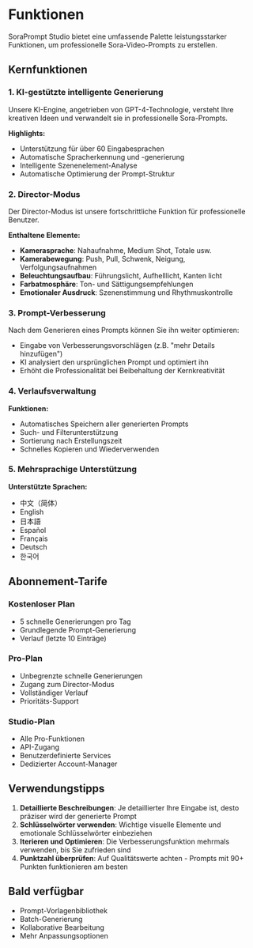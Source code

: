 # Funktionen

SoraPrompt Studio bietet eine umfassende Palette leistungsstarker Funktionen, um professionelle Sora-Video-Prompts zu erstellen.

## Kernfunktionen

### 1. KI-gestützte intelligente Generierung

Unsere KI-Engine, angetrieben von GPT-4-Technologie, versteht Ihre kreativen Ideen und verwandelt sie in professionelle Sora-Prompts.

**Highlights:**
- Unterstützung für über 60 Eingabesprachen
- Automatische Spracherkennung und -generierung
- Intelligente Szenenelement-Analyse
- Automatische Optimierung der Prompt-Struktur

### 2. Director-Modus

Der Director-Modus ist unsere fortschrittliche Funktion für professionelle Benutzer.

**Enthaltene Elemente:**
- **Kamerasprache**: Nahaufnahme, Medium Shot, Totale usw.
- **Kamerabewegung**: Push, Pull, Schwenk, Neigung, Verfolgungsaufnahmen
- **Beleuchtungsaufbau**: Führungslicht, Aufhelllicht, Kanten licht
- **Farbatmosphäre**: Ton- und Sättigungsempfehlungen
- **Emotionaler Ausdruck**: Szenenstimmung und Rhythmuskontrolle

### 3. Prompt-Verbesserung

Nach dem Generieren eines Prompts können Sie ihn weiter optimieren:

- Eingabe von Verbesserungsvorschlägen (z.B. "mehr Details hinzufügen")
- KI analysiert den ursprünglichen Prompt und optimiert ihn
- Erhöht die Professionalität bei Beibehaltung der Kernkreativität

### 4. Verlaufsverwaltung

**Funktionen:**
- Automatisches Speichern aller generierten Prompts
- Such- und Filterunterstützung
- Sortierung nach Erstellungszeit
- Schnelles Kopieren und Wiederverwenden

### 5. Mehrsprachige Unterstützung

**Unterstützte Sprachen:**
- 中文（简体）
- English
- 日本語
- Español
- Français
- Deutsch
- 한국어

## Abonnement-Tarife

### Kostenloser Plan
- 5 schnelle Generierungen pro Tag
- Grundlegende Prompt-Generierung
- Verlauf (letzte 10 Einträge)

### Pro-Plan
- Unbegrenzte schnelle Generierungen
- Zugang zum Director-Modus
- Vollständiger Verlauf
- Prioritäts-Support

### Studio-Plan
- Alle Pro-Funktionen
- API-Zugang
- Benutzerdefinierte Services
- Dedizierter Account-Manager

## Verwendungstipps

1. **Detaillierte Beschreibungen**: Je detaillierter Ihre Eingabe ist, desto präziser wird der generierte Prompt
2. **Schlüsselwörter verwenden**: Wichtige visuelle Elemente und emotionale Schlüsselwörter einbeziehen
3. **Iterieren und Optimieren**: Die Verbesserungsfunktion mehrmals verwenden, bis Sie zufrieden sind
4. **Punktzahl überprüfen**: Auf Qualitätswerte achten - Prompts mit 90+ Punkten funktionieren am besten

## Bald verfügbar

- Prompt-Vorlagenbibliothek
- Batch-Generierung
- Kollaborative Bearbeitung
- Mehr Anpassungsoptionen

